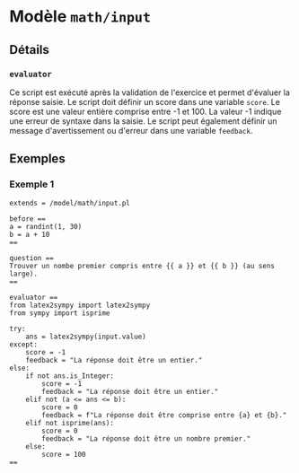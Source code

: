 # Modèle `math/input`

## Détails

### `evaluator`

Ce script est exécuté après la validation de l'exercice et permet d'évaluer la réponse saisie. Le script doit définir un score dans une variable `score`. Le score est une valeur entière comprise entre -1 et 100. La valeur -1 indique une erreur de syntaxe dans la saisie. Le script peut également définir un message d'avertissement ou d'erreur dans une variable `feedback`. 


## Exemples

### Exemple 1

```
extends = /model/math/input.pl

before ==
a = randint(1, 30)
b = a + 10
==

question ==
Trouver un nombe premier compris entre {{ a }} et {{ b }} (au sens large).
==

evaluator ==
from latex2sympy import latex2sympy
from sympy import isprime

try:
    ans = latex2sympy(input.value)
except:
    score = -1
    feedback = "La réponse doit être un entier."
else:
    if not ans.is_Integer:
        score = -1
        feedback = "La réponse doit être un entier."
    elif not (a <= ans <= b):
        score = 0
        feedback = f"La réponse doit être comprise entre {a} et {b}."
    elif not isprime(ans):
        score = 0
        feedback = "La réponse doit être un nombre premier."
    else:
        score = 100
==
```
